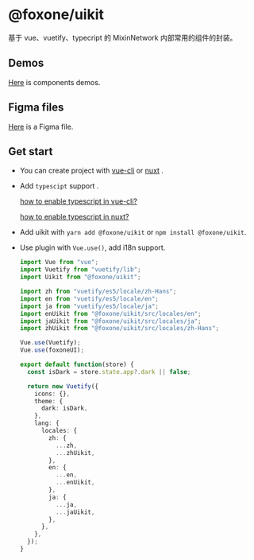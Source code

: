 # @foxone/uikit

基于 vue、vuetify、typecript 的 MixinNetwork 内部常用的组件的封装。

## Demos

[Here](http://foxone-uikit-demos.s3-website-us-east-1.amazonaws.com/) is components demos.

## Figma files

[Here](https://www.figma.com/file/LyLtRYpUtY5BjlndvCkmNB/UIKit-Components?node-id=0%3A1) is a Figma file.

## Get start

- You can create project with [vue-cli](https://cli.vuejs.org/zh/guide/) or [nuxt](https://nuxtjs.org/) .

- Add `typescipt` support .

  [how to enable typescript in vue-cli?](https://cn.vuejs.org/v2/guide/typescript.html)

  [how to enable typescript in nuxt?](https://nuxtjs.org/guide/typescript)

- Add uikit with `yarn add @foxone/uikit` or `npm install @foxone/uikit`.

- Use plugin with `Vue.use()`, add i18n support.

  ```typescript
  import Vue from "vue";
  import Vuetify from "vuetify/lib";
  import Uikit from "@foxone/uikit";

  import zh from "vuetify/es5/locale/zh-Hans";
  import en from "vuetify/es5/locale/en";
  import ja from "vuetify/es5/locale/ja";
  import enUikit from "@foxone/uikit/src/locales/en";
  import jaUikit from "@foxone/uikit/src/locales/ja";
  import zhUikit from "@foxone/uikit/src/locales/zh-Hans";

  Vue.use(Vuetify);
  Vue.use(foxoneUI);

  export default function(store) {
    const isDark = store.state.app?.dark || false;

    return new Vuetify({
      icons: {},
      theme: {
        dark: isDark,
      },
      lang: {
        locales: {
          zh: {
            ...zh,
            ...zhUikit,
          },
          en: {
            ...en,
            ...enUikit,
          },
          ja: {
            ...ja,
            ...jaUikit,
          },
        },
      },
    });
  }
  ```
